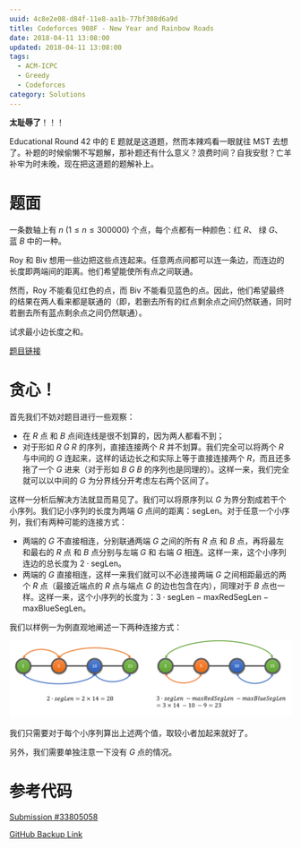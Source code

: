 ```yaml
---
uuid: 4c8e2e08-d84f-11e8-aa1b-77bf308d6a9d
title: Codeforces 908F - New Year and Rainbow Roads
date: 2018-04-11 13:08:00
updated: 2018-04-11 13:08:00
tags: 
  - ACM-ICPC
  - Greedy
  - Codeforces
category: Solutions
---
```


**太耻辱了**！！！

Educational Round 42 中的 E 题就是这道题，然而本辣鸡看一眼就往 MST 去想了。补题的时候偷懒不写题解，那补题还有什么意义？浪费时间？自我安慰？亡羊补牢为时未晚，现在把这道题的题解补上。

# 题面

一条数轴上有 $n \ (1 \le n \le 300000)$ 个点，每个点都有一种颜色：红 $R$、 绿 $G$、 蓝 $B$ 中的一种。

Roy 和 Biv 想用一些边把这些点连起来。任意两点间都可以连一条边，而连边的长度即两端间的距离。他们希望能使所有点之间联通。

然而，Roy 不能看见红色的点，而 Biv 不能看见蓝色的点。因此，他们希望最终的结果在两人看来都是联通的（即，若删去所有的红点剩余点之间仍然联通，同时若删去所有蓝点剩余点之间仍然联通）。

试求最小边长度之和。

[题目链接](http://codeforces.com/contest/908/problem/F)

# 贪心！

首先我们不妨对题目进行一些观察：

- 在 $R$ 点 和 $B$ 点间连线是很不划算的，因为两人都看不到；
- 对于形如 $R \ G \ R$ 的序列，直接连接两个 $R$ 并不划算。我们完全可以将两个 $R$ 与中间的 $G$ 连起来，这样的话边长之和实际上等于直接连接两个 $R$，而且还多拖了一个 $G$ 进来（对于形如 $B \ G \ B$ 的序列也是同理的）。这样一来，我们完全就可以以中间的 $G$ 为分界线分开考虑左右两个区间了。

这样一分析后解决方法就显而易见了。我们可以将原序列以 $G$ 为界分割成若干个小序列。我们记小序列的长度为两端 $G$ 点间的距离：$\text{segLen}$。对于任意一个小序列，我们有两种可能的连接方式：

- 两端的 $G$ 不直接相连，分别联通两端 $G$ 之间的所有 $R$ 点 和 $B$ 点，再将最左和最右的 $R$ 点 和 $B$ 点分别与左端 $G$ 和 右端 $G$ 相连。这样一来，这个小序列连边的总长度为 $2 \cdot \text{segLen}$。
- 两端的 $G$ 直接相连，这样一来我们就可以不必连接两端 $G$ 之间相距最远的两个 $R$ 点（最接近端点的 $R$ 点与端点 $G$ 的边也包含在内），同理对于 $B$ 点也一样。这样一来，这个小序列的长度为：$3 \cdot \text{segLen} - \text{maxRedSegLen} - \text{maxBlueSegLen}$。

我们以样例一为例直观地阐述一下两种连接方式：

![两种连接方式](codeforces-908f/two_ways_of_constructing.png)

我们只需要对于每个小序列算出上述两个值，取较小者加起来就好了。

另外，我们需要单独注意一下没有 $G$ 点的情况。

# 参考代码

[Submission #33805058](http://codeforces.com/contest/908/submission/33805058)

[GitHub Backup Link](https://github.com/codgician/ICPC/blob/master/Codeforces/908F/greedy.cpp)
